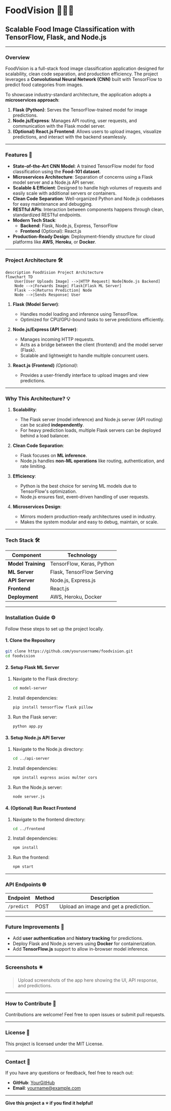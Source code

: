 # **FoodVision** 🍔🍕🍰  
## Scalable Food Image Classification with TensorFlow, Flask, and Node.js

---

### **Overview**
FoodVision is a full-stack food image classification application designed for scalability, clean code separation, and production efficiency. The project leverages a **Convolutional Neural Network (CNN)** built with TensorFlow to predict food categories from images. 

To showcase industry-standard architecture, the application adopts a **microservices approach**:
1. **Flask (Python)**: Serves the TensorFlow-trained model for image predictions.
2. **Node.js/Express**: Manages API routing, user requests, and communication with the Flask model server.
3. **(Optional) React.js Frontend**: Allows users to upload images, visualize predictions, and interact with the backend seamlessly.

---

### **Features** 🚀

- **State-of-the-Art CNN Model**: A trained TensorFlow model for food classification using the **Food-101 dataset**.
- **Microservices Architecture**: Separation of concerns using a Flask model server and a Node.js API server.
- **Scalable & Efficient**: Designed to handle high volumes of requests and easily scale with additional servers or containers.
- **Clean Code Separation**: Well-organized Python and Node.js codebases for easy maintenance and debugging.
- **RESTful APIs**: Interaction between components happens through clean, standardized RESTful endpoints.
- **Modern Tech Stack**:
  - **Backend**: Flask, Node.js, Express, TensorFlow
  - **Frontend** (Optional): React.js
- **Production-Ready Design**: Deployment-friendly structure for cloud platforms like **AWS**, **Heroku**, or **Docker**.

---

### **Project Architecture** 🛠️

```mermaid
description FoodVision Project Architecture
flowchart TD
    User[User Uploads Image] -->|HTTP Request| Node[Node.js Backend]
    Node -->|Forwards Image| Flask[Flask ML Server]
    Flask -->|Returns Prediction| Node
    Node -->|Sends Response| User
```

1. **Flask (Model Server)**:  
   - Handles model loading and inference using TensorFlow.  
   - Optimized for CPU/GPU-bound tasks to serve predictions efficiently.  

2. **Node.js/Express (API Server)**:  
   - Manages incoming HTTP requests.  
   - Acts as a bridge between the client (frontend) and the model server (Flask).  
   - Scalable and lightweight to handle multiple concurrent users.  

3. **React.js (Frontend)** *(Optional)*:  
   - Provides a user-friendly interface to upload images and view predictions.

---

### **Why This Architecture?** 💡

1. **Scalability**:  
   - The Flask server (model inference) and Node.js server (API routing) can be scaled **independently**.  
   - For heavy prediction loads, multiple Flask servers can be deployed behind a load balancer.  

2. **Clean Code Separation**:  
   - Flask focuses on **ML inference**.  
   - Node.js handles **non-ML operations** like routing, authentication, and rate limiting.  

3. **Efficiency**:  
   - Python is the best choice for serving ML models due to TensorFlow's optimization.  
   - Node.js ensures fast, event-driven handling of user requests.  

4. **Microservices Design**:  
   - Mirrors modern production-ready architectures used in industry.  
   - Makes the system modular and easy to debug, maintain, or scale.

---

### **Tech Stack** 🛠️

| **Component**      | **Technology**               |
|--------------------|-----------------------------|
| **Model Training** | TensorFlow, Keras, Python   |
| **ML Server**      | Flask, TensorFlow Serving   |
| **API Server**     | Node.js, Express.js         |
| **Frontend**       | React.js                    |
| **Deployment**     | AWS, Heroku, Docker         |

---

### **Installation Guide** ⚙️

Follow these steps to set up the project locally.

#### **1. Clone the Repository**
```bash
git clone https://github.com/yourusername/foodvision.git
cd foodvision
```

#### **2. Setup Flask ML Server**
1. Navigate to the Flask directory:
   ```bash
   cd model-server
   ```
2. Install dependencies:
   ```bash
   pip install tensorflow flask pillow
   ```
3. Run the Flask server:
   ```bash
   python app.py
   ```

#### **3. Setup Node.js API Server**
1. Navigate to the Node.js directory:
   ```bash
   cd ../api-server
   ```
2. Install dependencies:
   ```bash
   npm install express axios multer cors
   ```
3. Run the Node.js server:
   ```bash
   node server.js
   ```

#### **4. (Optional) Run React Frontend**
1. Navigate to the frontend directory:
   ```bash
   cd ../frontend
   ```
2. Install dependencies:
   ```bash
   npm install
   ```
3. Run the frontend:
   ```bash
   npm start
   ```

---

### **API Endpoints** 🌐

| **Endpoint**      | **Method** | **Description**                        |
|-------------------|------------|----------------------------------------|
| `/predict`        | POST       | Upload an image and get a prediction.  |

---

### **Future Improvements** 🚀
- Add **user authentication** and **history tracking** for predictions.
- Deploy Flask and Node.js servers using **Docker** for containerization.
- Add **TensorFlow.js** support to allow in-browser model inference.

---

### **Screenshots** 🟎️

> Upload screenshots of the app here showing the UI, API response, and predictions.

---

### **How to Contribute** 🤝
Contributions are welcome! Feel free to open issues or submit pull requests.

---

### **License** 📄
This project is licensed under the MIT License.

---

### **Contact** 📧
If you have any questions or feedback, feel free to reach out:
- **GitHub**: [YourGitHub](https://github.com/yourusername)
- **Email**: yourname@example.com

---

**Give this project a ⭐ if you find it helpful!**

